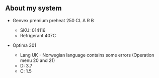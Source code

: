 ## About my system

* Genvex premium preheat 250 CL A R B
    * SKU: 014116
    * Refrigerant 407C

* Optima 301
    * Lang UK - Norwegian language contains some errors (Operation menu 20 and 21)
    * D: 3.7
    * C: 1.5